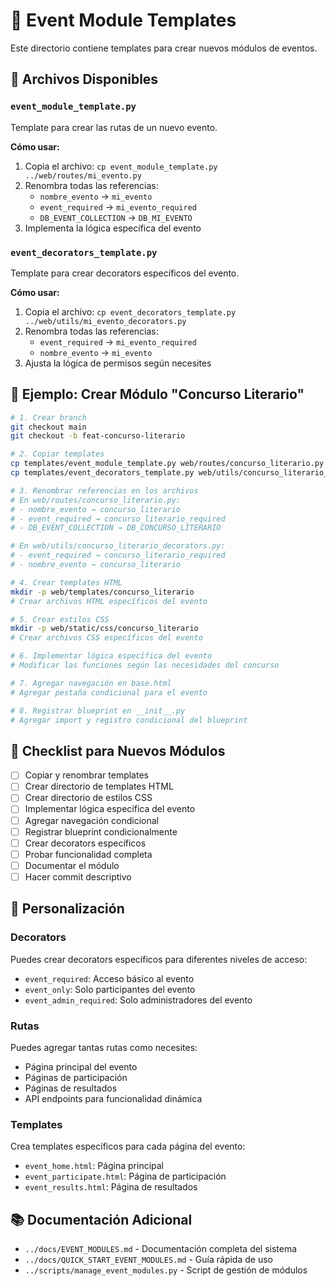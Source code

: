 # 🎯 Event Module Templates

Este directorio contiene templates para crear nuevos módulos de eventos.

## 📁 Archivos Disponibles

### **`event_module_template.py`**
Template para crear las rutas de un nuevo evento.

**Cómo usar:**
1. Copia el archivo: `cp event_module_template.py ../web/routes/mi_evento.py`
2. Renombra todas las referencias:
   - `nombre_evento` → `mi_evento`
   - `event_required` → `mi_evento_required`
   - `DB_EVENT_COLLECTION` → `DB_MI_EVENTO`
3. Implementa la lógica específica del evento

### **`event_decorators_template.py`**
Template para crear decorators específicos del evento.

**Cómo usar:**
1. Copia el archivo: `cp event_decorators_template.py ../web/utils/mi_evento_decorators.py`
2. Renombra todas las referencias:
   - `event_required` → `mi_evento_required`
   - `nombre_evento` → `mi_evento`
3. Ajusta la lógica de permisos según necesites

## 🎨 Ejemplo: Crear Módulo "Concurso Literario"

```bash
# 1. Crear branch
git checkout main
git checkout -b feat-concurso-literario

# 2. Copiar templates
cp templates/event_module_template.py web/routes/concurso_literario.py
cp templates/event_decorators_template.py web/utils/concurso_literario_decorators.py

# 3. Renombrar referencias en los archivos
# En web/routes/concurso_literario.py:
# - nombre_evento → concurso_literario
# - event_required → concurso_literario_required
# - DB_EVENT_COLLECTION → DB_CONCURSO_LITERARIO

# En web/utils/concurso_literario_decorators.py:
# - event_required → concurso_literario_required
# - nombre_evento → concurso_literario

# 4. Crear templates HTML
mkdir -p web/templates/concurso_literario
# Crear archivos HTML específicos del evento

# 5. Crear estilos CSS
mkdir -p web/static/css/concurso_literario
# Crear archivos CSS específicos del evento

# 6. Implementar lógica específica del evento
# Modificar las funciones según las necesidades del concurso

# 7. Agregar navegación en base.html
# Agregar pestaña condicional para el evento

# 8. Registrar blueprint en __init__.py
# Agregar import y registro condicional del blueprint
```

## 📝 Checklist para Nuevos Módulos

- [ ] Copiar y renombrar templates
- [ ] Crear directorio de templates HTML
- [ ] Crear directorio de estilos CSS
- [ ] Implementar lógica específica del evento
- [ ] Agregar navegación condicional
- [ ] Registrar blueprint condicionalmente
- [ ] Crear decorators específicos
- [ ] Probar funcionalidad completa
- [ ] Documentar el módulo
- [ ] Hacer commit descriptivo

## 🔧 Personalización

### **Decorators**
Puedes crear decorators específicos para diferentes niveles de acceso:
- `event_required`: Acceso básico al evento
- `event_only`: Solo participantes del evento
- `event_admin_required`: Solo administradores del evento

### **Rutas**
Puedes agregar tantas rutas como necesites:
- Página principal del evento
- Páginas de participación
- Páginas de resultados
- API endpoints para funcionalidad dinámica

### **Templates**
Crea templates específicos para cada página del evento:
- `event_home.html`: Página principal
- `event_participate.html`: Página de participación
- `event_results.html`: Página de resultados

## 📚 Documentación Adicional

- `../docs/EVENT_MODULES.md` - Documentación completa del sistema
- `../docs/QUICK_START_EVENT_MODULES.md` - Guía rápida de uso
- `../scripts/manage_event_modules.py` - Script de gestión de módulos
